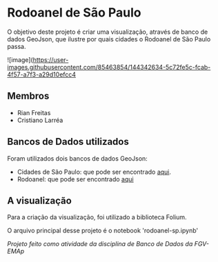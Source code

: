 # Rodoanel de São Paulo
O objetivo deste projeto é criar uma visualização, através de banco de dados GeoJson, que ilustre por quais cidades o Rodoanel de São Paulo passa.

![image](https://user-images.githubusercontent.com/85463854/144342634-5c72fe5c-fcab-4f57-a7f3-a29d10efcc4

## Membros
- Rian Freitas
- Cristiano Larréa

## Bancos de Dados utilizados 
Foram utilizados dois bancos de dados GeoJson:
- Cidades de São Paulo: que pode ser encontrado [aqui](https://github.com/tbrugz/geodata-br).
- Rodoanel: que pode ser encontrado [aqui](https://dados.gov.br/dataset/mpog_transporte_rodoviario_rodoanel_sp)

## A visualização
Para a criação da visualização, foi utilizado a biblioteca Folium.

O arquivo principal desse projeto é o notebook 'rodoanel-sp.ipynb'

*Projeto feito como atividade da disciplina de Banco de Dados da FGV-EMAp*
